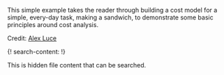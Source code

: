 

This simple example takes the reader through building a cost model for a simple, every-day task, making a sandwich, to demonstrate some basic principles around cost analysis.

Credit: [Alex Luce](https://www.linkedin.com/in/alexluce)

{! search-content: !}

  This is hidden file content that can be searched.

